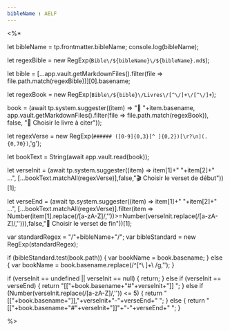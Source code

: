 ```yaml
---
bibleName : AELF
---
```


<%* 

let bibleName = tp.frontmatter.bibleName;
console.log(bibleName);

let regexBible = new RegExp(`Bible\/${bibleName}\/${bibleName}.md$`);

let bible = [...app.vault.getMarkdownFiles().filter(file => file.path.match(regexBible))][0].basename;

let regexBook = new RegExp(`Bible\/${bible}\/Livres\/[^\/]+\/[^\/]+`);

book = (await tp.system.suggester((item) => "📜 "+item.basename, app.vault.getMarkdownFiles().filter(file => file.path.match(regexBook)), false, "📜 Choisir le livre à citer"));

let regexVerse = new RegExp(`###### ([0-9]{0,3}[^ ]{0,2})[\r?\n](.{0,70})`,'g');

let bookText = String(await app.vault.read(book));

let verseInit = (await tp.system.suggester((item) => item[1]+" "+item[2]+" ...", [...bookText.matchAll(regexVerse)],false,"🎬 Choisir le verset de début"))[1];

let verseEnd = (await tp.system.suggester((item) => item[1]+" "+item[2]+" ...", [...bookText.matchAll(regexVerse)].filter(item => Number(item[1].replace(/[a-zA-Z]/,''))>=Number(verseInit.replace(/[a-zA-Z]/,''))),false,"🏁 Choisir le verset de fin"))[1];

var standardRegex = "/"+bibleName+"/";
var bibleStandard = new RegExp(standardRegex);

if (bibleStandard.test(book.path)) {
	var bookName = book.basename;
} else {
	var bookName = book.basename.replace(/^[^\ ]+\ /g,'');
}

if (verseInit == undefined || verseInit == null) {
	return;
} else if (verseInit == verseEnd) {
	return "[["+book.basename+"#"+verseInit+"]] ";
} else if (Number(verseInit.replace(/[a-zA-Z]/,'')) <= 5) {
	return "[["+book.basename+"]],"+verseInit+"-"+verseEnd+" ";
} else {
	return "[["+book.basename+"#"+verseInit+"]]"+"-"+verseEnd+" ";
}

%>